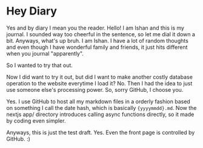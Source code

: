 # Hey Diary

Yes and by diary I mean you the reader. Hello! I am Ishan and this is my journal. I sounded way too cheerful in the sentence, so let me dial it down a bit. Anyways, what's up bruh. I am Ishan. I have a lot of random thoughts and even though I have wonderful family and friends, it just hits different when you journal "apparently".

So I wanted to try that out.

Now I did want to try it out, but did I want to make another costly database operation to the website everytime I load it? No. Then I had the idea to just use someone else's processing power. So, sorry GitHub, I choose you.

Yes. I use GitHub to host all my markdown files in a orderly fashion based on something I call the date hash, which is basically `{yyyymmdd}.md`. Now the nextjs app/ directory introduces calling async functions directly, so it made by coding even simpler.

Anyways, this is just the test draft. Yes. Even the front page is controlled by GitHub. :)
